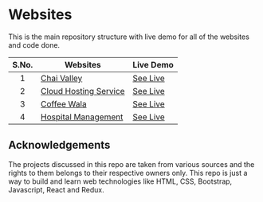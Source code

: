 # Websites

This is the main repository structure with live demo for all of the websites and code done.

|  S.No.| Websites       | Live Demo  |
|  :-:  |---------------|-----------------------------------------------------------------------------------------------------|
|1|[Chai Valley](https://github.com/RajAnand-132/Websites/tree/main/Chai%20Valley)   |[See Live](https://rajanand-132.github.io/Websites/Chai%20Valley/)|
|2|[Cloud Hosting Service](https://github.com/RajAnand-132/Websites/tree/main/Cloud%20hosting%20service)     |[See Live](https://rajanand-132.github.io/Websites/Cloud%20hosting%20service/)|
|3|[Coffee Wala](https://github.com/RajAnand-132/Websites/tree/main/Coffee%20Wala)   |[See Live](https://rajanand-132.github.io/Websites/Coffee%20Wala/)|
|4|[Hospital Management]()          |[See Live]()

## Acknowledgements

The projects discussed in this repo are taken from various sources and the rights to them belongs to their respective owners only. This repo is just a way to build and learn web technologies like HTML, CSS, Bootstrap, Javascript, React and Redux.
